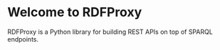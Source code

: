 # Welcome to RDFProxy

RDFProxy is a Python library for building REST APIs on top of SPARQL endpoints.
